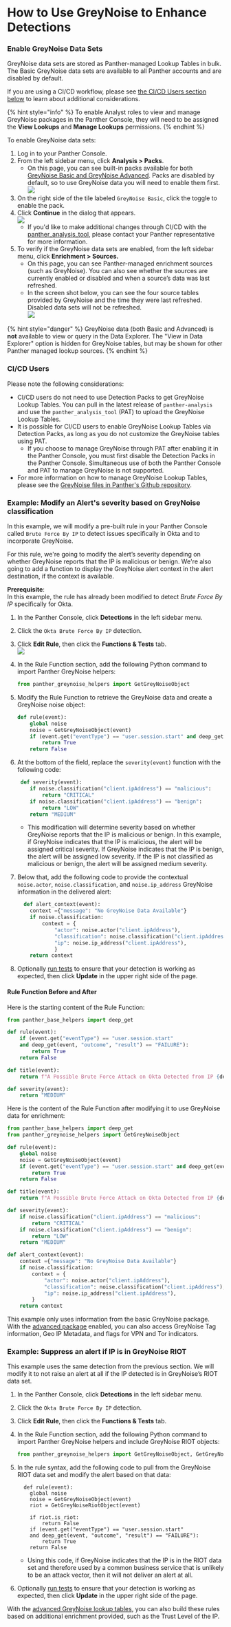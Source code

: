 # How to Use GreyNoise to Enhance Detections

### Enable GreyNoise Data Sets

GreyNoise data sets are stored as Panther-managed Lookup Tables in bulk. The Basic GreyNoise data sets are available to all Panther accounts and are disabled by default.&#x20;

If you are using a CI/CD workflow, please see [the CI/CD Users section below](how-to-use-greynoise-to-enhance-detections.md#ci-cd-users) to learn about additional considerations.

{% hint style="info" %}
To enable Analyst roles to view and manage GreyNoise packages in the Panther Console, they will need to be assigned the **View Lookups** and **Manage Lookups** permissions.
{% endhint %}

To enable GreyNoise data sets:

1. Log in to your Panther Console.
2. From the left sidebar menu, click **Analysis > Packs**.
   * On this page, you can see built-in packs available for both [GreyNoise Basic and GreyNoise Advanced](basic-vs.-advanced.md). Packs are disabled by default, so to use GreyNoise data you will need to enable them first.\
     ![](<../../.gitbook/assets/image (44) (1).png>)
3. On the right side of the tile labeled `GreyNoise Basic`, click the toggle to enable the pack.&#x20;
4. Click **Continue** in the dialog that appears.\
   ![](<../../.gitbook/assets/image (5) (1) (1) (1).png>)
   * If you'd like to make additional changes through CI/CD with the [panther\_analysis\_tool](../../writing-detections/panther-analysis-tool.md), please contact your Panther representative for more information.
5. To verify if the GreyNoise data sets are enabled, from the left sidebar menu, click **Enrichment > Sources.**
   * On this page, you can see Panther-managed enrichment sources (such as GreyNoise). You can also see whether the sources are currently enabled or disabled and when a source’s data was last refreshed.&#x20;
   * In the screen shot below, you can see the four source tables provided by GreyNoise and the time they were last refreshed. Disabled data sets will not be refreshed.\
     ![](../../.gitbook/assets/enrichment-greynoise.png)

{% hint style="danger" %}
GreyNoise data (both Basic and Advanced) is **not** available to view or query in the Data Explorer. The "View in Data Explorer" option is hidden for GreyNoise tables, but may be shown for other Panther managed lookup sources.
{% endhint %}

### CI/CD Users

Please note the following considerations:

* CI/CD users do not need to use Detection Packs to get GreyNoise Lookup Tables. You can pull in the latest release of `panther-analysis` and use the `panther_analysis_tool` (PAT) to upload the GreyNoise Lookup Tables.
* It is possible for CI/CD users to enable GreyNoise Lookup Tables via Detection Packs, as long as you do not customize the GreyNoise tables using PAT.
  * If you choose to manage GreyNoise through PAT after enabling it in the Panther Console, you must first disable the Detection Packs in the Panther Console. Simultaneous use of both the Panther Console and PAT to manage GreyNoise is not supported.
* For more information on how to manage GreyNoise Lookup Tables, please see the [GreyNoise files in Panther's Github repository](https://github.com/panther-labs/panther-analysis/tree/master/lookup\_tables/greynoise).&#x20;

### Example: Modify an Alert's severity based on GreyNoise classification

In this example, we will modify a pre-built rule in your Panther Console called `Brute Force By IP` to detect issues specifically in Okta and to incorporate GreyNoise.&#x20;

For this rule, we're going to modify the alert’s severity depending on whether GreyNoise reports that the IP is malicious or benign. We're also going to add a function to display the GreyNoise alert context in the alert destination, if the context is available.&#x20;

**Prerequisite**:\
In this example, the rule has already been modified to detect _Brute Force By IP_ specifically for Okta.

1. In the Panther Console, click **Detections** in the left sidebar menu.
2. Click the `Okta Brute Force By IP` detection.
3. Click **Edit Rule**, then click the **Functions & Tests** tab.\
   ![](../../.gitbook/assets/greynoise-okta-detection.png)
4.  In the Rule Function section, add the following Python command to import Panther GreyNoise helpers:

    ```python
    from panther_greynoise_helpers import GetGreyNoiseObject
    ```
5.  Modify the Rule Function to retrieve the GreyNoise data and create a GreyNoise noise object:

    ```python
    def rule(event):
        global noise
        noise = GetGreyNoiseObject(event)
        if (event.get("eventType") == "user.session.start" and deep_get(event, "outcome", "result") == "FAILURE"):
            return True
        return False
    ```
6.  At the bottom of the field, replace the `severity(event)` function with the following code:&#x20;

    ```python
     def severity(event):   
        if noise.classification("client.ipAddress") == "malicious":
            return "CRITICAL"
        if noise.classification("client.ipAddress") == "benign":
            return "LOW"
        return "MEDIUM"
    ```

    * This modification will determine severity based on whether GreyNoise reports that the IP is malicious or benign. In this example, if GreyNoise indicates that the IP is malicious, the alert will be assigned critical severity. If GreyNoise indicates that the IP is benign, the alert will be assigned low severity. If the IP is not classified as malicious or benign, the alert will be assigned medium severity.
7.  Below that, add the following code to provide the contextual `noise.actor`, `noise.classification`, and `noise.ip_address` GreyNoise information in the delivered alert:

    ```python
      def alert_context(event): 
        context ={"message": "No GreyNoise Data Available"}
        if noise.classification:
            context = {
                "actor": noise.actor("client.ipAddress"),
                "classification": noise.classification("client.ipAddress"),
                "ip": noise.ip_address("client.ipAddress"),
                }
        return context
    ```
8. Optionally [run tests](https://docs.panther.com/writing-detections/testing) to ensure that your detection is working as expected, then click **Update** in the upper right side of the page.



#### Rule Function Before and After

Here is the starting content of the Rule Function:

```python
from panther_base_helpers import deep_get

def rule(event):
    if (event.get("eventType") == "user.session.start"
    and deep_get(event, "outcome", "result") == "FAILURE"):
        return True
    return False

def title(event):
    return f"A Possible Brute Force Attack on Okta Detected from IP {deep_get(event, 'client', 'ipAddress')}"

def severity(event):
    return "MEDIUM"
```

Here is the content of the Rule Function after modifying it to use GreyNoise data for enrichment:

```python
from panther_base_helpers import deep_get
from panther_greynoise_helpers import GetGreyNoiseObject

def rule(event):
    global noise
    noise = GetGreyNoiseObject(event)
    if (event.get("eventType") == "user.session.start" and deep_get(event, "outcome", "result") == "FAILURE"):
        return True
    return False

def title(event):
    return f"A Possible Brute Force Attack on Okta Detected from IP {deep_get(event, 'client', 'ipAddress')}"

def severity(event):
    if noise.classification("client.ipAddress") == "malicious":
        return "CRITICAL"
    if noise.classification("client.ipAddress") == "benign":
        return "LOW"
    return "MEDIUM"

def alert_context(event):
    context ={"message": "No GreyNoise Data Available"}
    if noise.classification:
        context = {
            "actor": noise.actor("client.ipAddress"),
            "classification": noise.classification("client.ipAddress"),
            "ip": noise.ip_address("client.ipAddress"),
        }
    return context
```

This example only uses information from the basic GreyNoise package. With the [advanced package](basic-vs.-advanced.md) enabled, you can also access GreyNoise Tag information, Geo IP Metadata, and flags for VPN and Tor indicators.

### Example: Suppress an alert if IP is in GreyNoise RIOT

This example uses the same detection from the previous section. We will modify it to not raise an alert at all if the IP detected is in GreyNoise’s RIOT data set.

1. In the Panther Console, click **Detections** in the left sidebar menu.
2. Click the `Okta Brute Force By IP` detection.
3. Click **Edit Rule**, then click the **Functions & Tests** tab.
4.  In the Rule Function section, add the following Python command to import Panther GreyNoise helpers and include GreyNoise RIOT objects:

    ```python
    from panther_greynoise_helpers import GetGreyNoiseObject, GetGreyNoiseRiotObject
    ```
5.  In the rule syntax, add the following code to pull from the GreyNoise RIOT data set and modify the alert based on that data:&#x20;

    ```
      def rule(event): 
        global noise
        noise = GetGreyNoiseObject(event)
        riot = GetGreyNoiseRiotObject(event)
        
        if riot.is_riot:
            return False
        if (event.get("eventType") == "user.session.start" 
        and deep_get(event, "outcome", "result") == "FAILURE"):
            return True
        return False
    ```

    * &#x20;Using this code, if GreyNoise indicates that the IP is in the RIOT data set and therefore used by a common business service that is unlikely to be an attack vector, then it will not deliver an alert at all.
6. Optionally [run tests](https://docs.panther.com/writing-detections/testing) to ensure that your detection is working as expected, then click **Update** in the upper right side of the page.

With the [advanced GreyNoise lookup tables](basic-vs.-advanced.md), you can also build these rules based on additional enrichment provided, such as the Trust Level of the IP.
